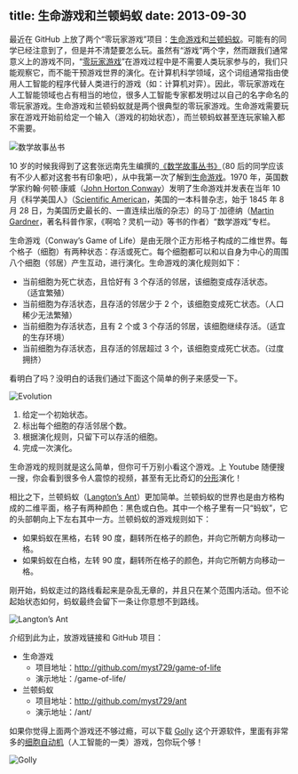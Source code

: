 title: 生命游戏和兰顿蚂蚁
date: 2013-09-30
---
最近在 GitHub 上放了两个“零玩家游戏”项目：[生命游戏](https://github.com/myst729/game-of-life)和[兰顿蚂蚁](https://github.com/myst729/ant)。可能有的同学已经注意到了，但是并不清楚要怎么玩。虽然有“游戏”两个字，然而跟我们通常意义上的游戏不同，“[零玩家游戏](http://en.wikipedia.org/wiki/Zero-player_game)”在游戏过程中是不需要人类玩家参与的，我们只能观察它，而不能干预游戏世界的演化。在计算机科学领域，这个词组通常指由使用人工智能的程序代替人类进行的游戏（如：计算机对弈）。因此，零玩家游戏在人工智能领域也占有相当的地位，很多人工智能专家都发明过以自己的名字命名的零玩家游戏。生命游戏和兰顿蚂蚁就是两个很典型的零玩家游戏。生命游戏需要玩家在游戏开始前给定一个输入（游戏的初始状态），而兰顿蚂蚁甚至连玩家输入都不需要。<!-- more -->

![数学故事丛书](/assets/images/2013/09/math-stories.jpg)

10 岁的时候我得到了这套张远南先生编撰的[《数学故事丛书》](http://baike.baidu.com/view/6937862.htm)（80 后的同学应该有不少人都对这套书有印象吧），从中我第一次了解到[生命游戏](http://en.wikipedia.org/wiki/Conway's_Game_of_Life)。1970 年，英国数学家约翰·何顿·康威（[John Horton Conway](http://en.wikipedia.org/wiki/John_Horton_Conway)）发明了生命游戏并发表在当年 10 月《科学美国人》（[Scientific American](http://en.wikipedia.org/wiki/Scientific_American)，美国的一本科普杂志，始于 1845 年 8 月 28 日，为美国历史最长的、一直连续出版的杂志）的马丁·加德纳（[Martin Gardner](http://en.wikipedia.org/wiki/Martin_Gardner)，著名科普作家，《啊哈？灵机一动》等书的作者）“数学游戏”专栏。

生命游戏（Conway’s Game of Life）是由无限个正方形格子构成的二维世界。每个格子（细胞）有两种状态：存活或死亡。每个细胞都可以和以自身为中心的周围八个细胞（邻居）产生互动，进行演化。生命游戏的演化规则如下：

+ 当前细胞为死亡状态，且恰好有 3 个存活的邻居，该细胞变成存活状态。 （适宜繁殖）
+ 当前细胞为存活状态，且存活的邻居少于 2 个，该细胞变成死亡状态。（人口稀少无法繁殖）
+ 当前细胞为存活状态，且有 2 个或 3 个存活的邻居，该细胞继续存活。（适宜的生存环境）
+ 当前细胞为存活状态，且存活的邻居超过 3 个，该细胞变成死亡状态。（过度拥挤）

看明白了吗？没明白的话我们通过下面这个简单的例子来感受一下。

![Evolution](/assets/images/2013/09/evolution.png)

1. 给定一个初始状态。
2. 标出每个细胞的存活邻居个数。
3. 根据演化规则，只留下可以存活的细胞。
4. 完成一次演化。

生命游戏的规则就是这么简单，但你可千万别小看这个游戏。上 Youtube 随便搜一搜，你会看到很多令人震惊的视频，甚至有无比奇幻的[分形](http://en.wikipedia.org/wiki/Fractal)演化！

相比之下，兰顿蚂蚁（[Langton’s Ant](http://en.wikipedia.org/wiki/Langton's_ant)）更加简单。兰顿蚂蚁的世界也是由方格构成的二维平面，格子有两种颜色：黑色或白色。其中一个格子里有一只“蚂蚁”，它的头部朝向上下左右其中一方。兰顿蚂蚁的游戏规则如下：

+ 如果蚂蚁在黑格，右转 90 度，翻转所在格子的颜色，并向它所朝方向移动一格。
+ 如果蚂蚁在白格，左转 90 度，翻转所在格子的颜色，并向它所朝方向移动一格。

刚开始，蚂蚁走过的路线看起来是杂乱无章的，并且只在某个范围内活动。但不论起始状态如何，蚂蚁最终会留下一条让你意想不到路线。

![Langton’s Ant](/assets/images/2013/09/ant.png)

介绍到此为止，放游戏链接和 GitHub 项目：

+ 生命游戏
  + 项目地址：http://github.com/myst729/game-of-life
  + 演示地址：/game-of-life/
+ 兰顿蚂蚁
  + 项目地址：http://github.com/myst729/ant
  + 演示地址：/ant/

如果你觉得上面两个游戏还不够过瘾，可以下载 [Golly](http://golly.sourceforge.net/) 这个开源软件，里面有非常多的[细胞自动机](http://en.wikipedia.org/wiki/Cellular_automaton)（人工智能的一类）游戏，包你玩个够！

![Golly](/assets/images/2013/09/golly.png)